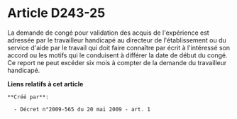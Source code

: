 # Article D243-25

La demande de congé pour validation des acquis de l'expérience est adressée par le travailleur handicapé au directeur de
l'établissement ou du service d'aide par le travail qui doit faire connaître par écrit à l'intéressé son accord ou les motifs
qui le conduisent à différer la date de début du congé. Ce report ne peut excéder six mois à compter de la demande du
travailleur handicapé.

**Liens relatifs à cet article**

	**Créé par**:

	  - Décret n°2009-565 du 20 mai 2009 - art. 1

